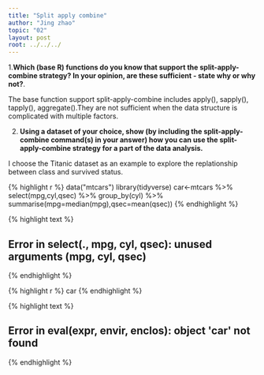 ```yaml
---
title: "Split apply combine"
author: "Jing zhao"
topic: "02"
layout: post
root: ../../../
---
```



1.**Which (base R) functions do you know that support the split-apply-combine strategy? In your opinion, are these sufficient - state why or why not?**. 

The base function support split-apply-combine includes apply(), sapply(), tapply(), aggregate().They are not sufficient when the data structure is complicated with multiple factors.

2. **Using a dataset of your choice, show (by including the split-apply-combine command(s) in your answer) how you can use the split-apply-combine strategy for a part of the data analysis.**

I choose the Titanic dataset as an example to explore the replationship between class and survived status.


{% highlight r %}
data("mtcars")
library(tidyverse)
car<-mtcars %>% select(mpg,cyl,qsec) %>% group_by(cyl) %>% summarise(mpg=median(mpg),qsec=mean(qsec))
{% endhighlight %}



{% highlight text %}
## Error in select(., mpg, cyl, qsec): unused arguments (mpg, cyl, qsec)
{% endhighlight %}



{% highlight r %}
car
{% endhighlight %}



{% highlight text %}
## Error in eval(expr, envir, enclos): object 'car' not found
{% endhighlight %}
